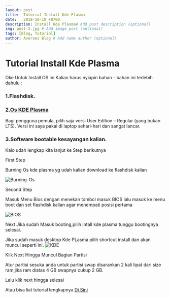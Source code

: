 ```yaml
---
layout: post
title:  Tutorial Install Kde Plasma
date:   2018-10-10 +0700
description: Install Kde Plasma# Add post description (optional)
img: post-2.jpg # Add image post (optional)
tags: [Blog, Tutorial]
author: Averoes Blog # Add name author (optional)
---
```


# Tutorial Install Kde Plasma


Oke Untuk Install OS ini Kalian harus nyiapin bahan - bahan ini terlebih dahulu :

### 1.Flashdisk.

### 2.<a href="https://neon.kde.org/download">Os KDE Plasma</a>

Bagi pengguna pemula, pilih saja versi User Edition – Regular (yang bukan LTS). Versi ini saya pakai di laptop sehari-hari dan sangat lancar.

### 3.Software bootable kesayangan kalian.

Kalo udah lengkap kita lanjut ke Step berikutnya

First Step 

Burning Os kde plasma yg udah kalian download ke flashdisk kalian

![Burning-Os]({{site.baseurl}}/assets/img/burn-os.png)

Second Step

Masuk Menu Bios dengan menekan tombol masuk BIOS
lalu masuk ke menu boot dan set flashdisk kalian agar menempati posisi pertama

![BIOS]({{site.baseurl}}/assets/img/bios.png)

Next
Jika sudah Masuk booting,pilih intall kde plasma
tunggu bootingnya selesai.

Jika sudah masuk desktop Kde PLasma pilih shortcut install dan akan muncul seperti ini.
![KDE]({{site.baseurl}}/assets/img/install.jpg)
 
 Klik Next Hingga Muncul Bagian Partisi

 Atur partisi sesuka anda untuk partisi swap disarankan 2 kali lipat dari size ram,jika ram diatas 4 GB swapnya cukup 2 GB.

 Lalu klik next hingga selesai

 Atau bisa liat tutorial lengkapnya
<a href="https://www.youtube.com/watch?v=-UIVjwNLnRY">Di Sini</a>





